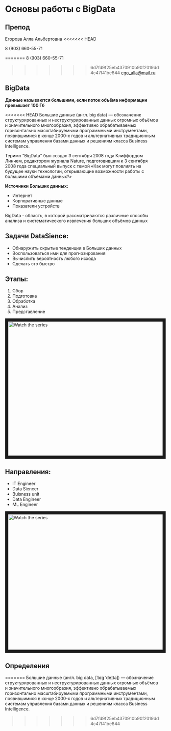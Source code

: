 # Основы работы с BigData

## Препод

Егорова Алла Альбертовна
<<<<<<< HEAD

8 (903) 660-55-71

=======
8 (903) 660-55-71
>>>>>>> 6d7fd9f25eb4370910b90f2019dd4c47f41be844
ego_alla@mail.ru


## BigData

**Данные называются большими, если поток объёма информации превышает 100 Гб**

<<<<<<< HEAD
Большие данные (англ. big data) — обозначение структурированных и неструктурированных данных огромных объёмов и значительного многообразия, эффективно обрабатываемых горизонтально масштабируемыми программными инструментами, появившимися в конце 2000-х годов и альтернативных традиционным системам управления базами данных и решениям класса Business Intelligence.

Теримн "BigData" был создан 3 сентября 2008 года Клиффордом Линчем, редактором журнала Nature, подготовившим к 3 сентября 2008 года специальный выпуск с темой «Как могут повлиять на будущее науки технологии, открывающие возможности работы с большими объёмами данных?»

**Источники Больших данных:**
- Интернет
- Корпоративные данные
- Показатели устройств

BigData - область, в которой рассматриваются различные способы анализа и систематического извлечения больших объёмов данных

## Задачи DataSience:
- Обнаружить скрытые тенденции в Больших данных
- Воспользоваться ими для прогнозирования
- Вычислить вероятность любого исхода
- Сделать это быстро

## Этапы:
1. Сбор
2. Подготовка
3. Обработка
4. Анализ
5. Представление

<img src="https://www.meetri.in/assets/img/DSLife.jpg" alt="Watch the series" width="596" height="437" border="10" />

## Направления:
- IT Engineer
- Data Siencer
- Buisness unit
- Data Engineer
- ML Engineer

<img src="https://miro.medium.com/max/1200/1*_RDp_3-KDXv_vNUF7Vq8Bg.png" alt="Watch the series" width="600" height="441" border="10" />

## Определения
=======
Большие данные (англ. big data, [ˈbɪɡ ˈdeɪtə]) — обозначение структурированных и неструктурированных данных огромных объёмов и значительного многообразия, эффективно обрабатываемых горизонтально масштабируемыми программными инструментами, появившимися в конце 2000-х годов и альтернативных традиционным системам управления базами данных и решениям класса Business Intelligence.
>>>>>>> 6d7fd9f25eb4370910b90f2019dd4c47f41be844
